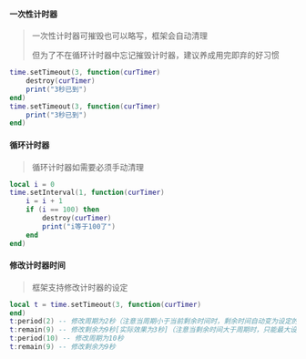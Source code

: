 #### 一次性计时器

> 一次性计时器可摧毁也可以略写，框架会自动清理
>
> 但为了不在循环计时器中忘记摧毁计时器，建议养成用完即弃的好习惯

```lua
time.setTimeout(3, function(curTimer)
    destroy(curTimer)
    print("3秒已到")
end)
time.setTimeout(3, function(curTimer)
    print("3秒已到")
end)
```

#### 循环计时器

> 循环计时器如需要必须手动清理

```lua
local i = 0
time.setInterval(1, function(curTimer)
    i = i + 1
    if (i == 100) then
        destroy(curTimer)
        print("i等于100了")
    end
end)
```

#### 修改计时器时间

> 框架支持修改计时器的设定

```lua
local t = time.setTimeout(3, function(curTimer)
end)
t:period(2) -- 修改周期为2秒（注意当周期小于当前剩余时间时，剩余时间自动变为设定的周期时间）
t:remain(9) -- 修改剩余为9秒[实际效果为3秒]（注意当剩余时间大于周期时，只能最大设定为周期时间）
t:period(10) -- 修改周期为10秒
t:remain(9) -- 修改剩余为9秒
```
